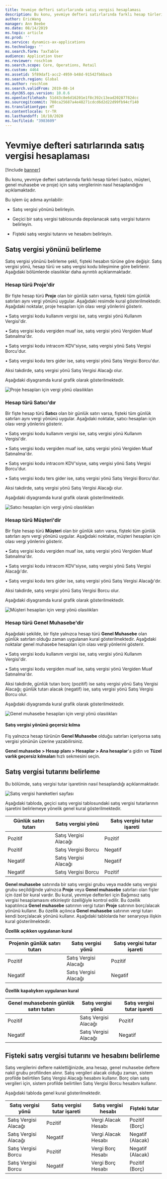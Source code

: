 ```yaml
---
title: Yevmiye defteri satırlarında satış vergisi hesaplaması
description: Bu konu, yevmiye defteri satırlarında farklı hesap türleri (satıcı, müşteri, genel muhasebe ve proje) için satış vergilerinin nasıl hesaplandığını açıklamaktadır.
author: EricWang
manager: Ann Beebe
ms.date: 08/14/2019
ms.topic: article
ms.prod: ''
ms.service: dynamics-ax-applications
ms.technology: ''
ms.search.form: TaxTable
audience: Application User
ms.reviewer: roschlom
ms.search.scope: Core, Operations, Retail
ms.custom: 4464
ms.assetid: 5f89daf1-acc2-4959-b48d-91542fb6bacb
ms.search.region: Global
ms.author: roschlom
ms.search.validFrom: 2019-08-14
ms.dyn365.ops.version: 10.0.6
ms.openlocfilehash: 51d43c8e6d16201e1f8c392c13ead20287782dcc
ms.sourcegitcommit: 708ca25687a4e48271cdcd6d2d22d99fb94cf140
ms.translationtype: HT
ms.contentlocale: tr-TR
ms.lasthandoff: 10/10/2020
ms.locfileid: "3983609"
---
```

# <a name="sales-tax-calculation-on-general-journal-lines"></a>Yevmiye defteri satırlarında satış vergisi hesaplaması
[!include [banner](../includes/banner.md)]

Bu konu, yevmiye defteri satırlarında farklı hesap türleri (satıcı, müşteri, genel muhasebe ve proje) için satış vergilerinin nasıl hesaplandığını açıklamaktadır.

Bu işlem üç adıma ayrılabilir:

- Satış vergisi yönünü belirleyin.

- Geçici bir satış vergisi tablosunda depolanacak satış vergisi tutarını belirleyin.

- Fişteki satış vergisi tutarını ve hesabını belirleyin.

## <a name="determine-the-sales-tax-direction"></a>Satış vergisi yönünü belirleme

Satış vergisi yönünü belirleme şekli, fişteki hesabın türüne göre değişir. Satış vergisi yönü, hesap türü ve satış vergisi kodu bileşimine göre belirlenir. Aşağıdaki bölümlerde olasılıklar daha ayrıntılı açıklanmaktadır. 

### <a name="account-type-is-project"></a>Hesap türü Proje'dir

Bir fişte hesap türü **Proje** olan bir günlük satırı varsa, fişteki tüm günlük satırları aynı vergi yönünü uygular. Aşağıdaki resimde kural gösterilmektedir. Aşağıdaki noktalar, proje hesapları için olası vergi yönlerini gösterir.

•   Satış vergisi kodu kullanım vergisi ise, satış vergisi yönü Kullanım Vergisi'dir.

•   Satış vergisi kodu vergiden muaf ise, satış vergisi yönü Vergiden Muaf Satınalma'dır.

•   Satış vergisi kodu intracom KDV'siyse, satış vergisi yönü Satış Vergisi Borcu'dur.

•   Satış vergisi kodu ters gider ise, satış vergisi yönü Satış Vergisi Borcu'dur.

Aksi takdirde, satış vergisi yönü Satış Vergisi Alacağı olur.

Aşağıdaki diyagramda kural grafik olarak gösterilmektedir.

![Proje hesapları için vergi yönü olasılıkları](media/Sales-Tax-Direction-Vendor.jpg)

### <a name="account-type-is-vendor"></a>Hesap türü Satıcı'dır

Bir fişte hesap türü **Satıcı** olan bir günlük satırı varsa, fişteki tüm günlük satırları aynı vergi yönünü uygular. Aşağıdaki noktalar, satıcı hesapları için olası vergi yönlerini gösterir. 

•   Satış vergisi kodu kullanım vergisi ise, satış vergisi yönü Kullanım Vergisi'dir.

•   Satış vergisi kodu vergiden muaf ise, satış vergisi yönü Vergiden Muaf Satınalma'dır.

•   Satış vergisi kodu intracom KDV'siyse, satış vergisi yönü Satış Vergisi Borcu'dur.

•   Satış vergisi kodu ters gider ise, satış vergisi yönü Satış Vergisi Borcu'dur.

Aksi takdirde, satış vergisi yönü Satış Vergisi Alacağı olur.

Aşağıdaki diyagramda kural grafik olarak gösterilmektedir.

![Satıcı hesapları için vergi yönü olasılıkları](media/Sales-Tax-Direction-Vendor.jpg)

### <a name="account-type-is-customer"></a>Hesap türü Müşteri'dir

Bir fişte hesap türü **Müşteri** olan bir günlük satırı varsa, fişteki tüm günlük satırları aynı vergi yönünü uygular. Aşağıdaki noktalar, müşteri hesapları için olası vergi yönlerini gösterir.

•   Satış vergisi kodu vergiden muaf ise, satış vergisi yönü Vergiden Muaf Satınalma'dır.

•   Satış vergisi kodu intracom KDV'siyse, satış vergisi yönü Satış Vergisi Alacağı'dır.

•   Satış vergisi kodu ters gider ise, satış vergisi yönü Satış Vergisi Alacağı'dır.

Aksi takdirde, satış vergisi yönü Satış Vergisi Borcu olur.

Aşağıdaki diyagramda kural grafik olarak gösterilmektedir.

![Müşteri hesapları için vergi yönü olasılıkları](media/Sales-Tax-Direction-Customer.jpg)

### <a name="account-type-is-ledger"></a>Hesap türü Genel Muhasebe'dir

Aşağıdaki şekilde, bir fişte yalnızca hesap türü **Genel Muhasebe** olan günlük satırları olduğu zaman uygulanan kural gösterilmektedir. Aşağıdaki noktalar genel muhasebe hesapları için olası vergi yönlerini gösterir.

•   Satış vergisi kodu kullanım vergisi ise, satış vergisi yönü Kullanım Vergisi'dir.

•   Satış vergisi kodu vergiden muaf ise, satış vergisi yönü Vergiden Muaf Satınalma'dır.

Aksi takdirde, günlük tutarı borç (pozitif) ise satış vergisi yönü Satış Vergisi Alacağı; günlük tutarı alacak (negatif) ise, satış vergisi yönü Satış Vergisi Borcu olur.

Aşağıdaki diyagramda kural grafik olarak gösterilmektedir.

![Genel muhasebe hesapları için vergi yönü olasılıkları](media/Sales-Tax-Direction-Ledger.jpg)

#### <a name="override-the-sales-tax-direction"></a>Satış vergisi yönünü geçersiz kılma

Fiş yalnızca hesap türünün **Genel Muhasebe** olduğu satırları içeriyorsa satış vergisi yönünün üzerine yazabilirsiniz.

**Genel muhasebe \> Hesap planı \> Hesaplar \> Ana hesaplar**'a gidin ve **Tüzel varlık geçersiz kılmaları** hızlı sekmesini seçin.

## <a name="determine-the-sales-tax-amount"></a>Satış vergisi tutarını belirleme

Bu bölümde, satış vergisi tutar işaretinin nasıl hesaplandığı açıklanmaktadır.

![Satış vergisi hareketleri sayfası](media/sales-tax-amount-sign.jpg)

Aşağıdaki tabloda, geçici satış vergisi tablosundaki satış vergisi tutarlarının işaretini belirlemeye yönelik genel kural gösterilmektedir.

| Günlük satırı tutarı | Satış vergisi yönü  | Satış vergisi tutar işareti |
|---------------------|----------------------|-----------------------|
| Pozitif            | Satış Vergisi Alacağı | Pozitif              |
| Pozitif            | Satış Vergisi Borcu    | Negatif              |
| Negatif            | Satış Vergisi Alacağı | Negatif              |
| Negatif            | Satış Vergisi Borcu    | Pozitif              |

**Genel muhasebe** satırında bir satış vergisi grubu veya madde satış vergisi grubu seçildiğinde yalnızca **Proje** veya **Genel muhasebe** satırları olan fişler için özel bir kural vardır. Bu kural, yevmiye defterleri için Bağımsız satış vergisi hesaplamasını etkinleştir özelliğiyle kontrol edilir. Bu özellik kapatılınca **Genel muhasebe** satırının vergi tutarı **Proje** satırının borç/alacak yönünü kullanır. Bu özellik açılınca **Genel muhasebe** satırının vergi tutarı kendi borç/alacak yönünü kullanır. Aşağıdaki tablolarda her senaryoya ilişkin kural gösterilmektedir. 

**Özellik açıkken uygulanan kural**

| Projenin günlük satırı tutarı | Satış vergisi yönü  | Satış vergisi tutar işareti |
|--------------------------------|----------------------|-----------------------|
| Pozitif                       | Satış Vergisi Alacağı | Pozitif              |
| Negatif                       | Satış Vergisi Alacağı | Negatif              |

**Özellik kapalıyken uygulanan kural**

| Genel muhasebenin günlük satırı tutarı  | Satış vergisi yönü  | Satış vergisi tutar işareti |
|--------------------------------|----------------------|-----------------------|
| Pozitif                       | Satış Vergisi Alacağı | Pozitif              |
| Negatif                       | Satış Vergisi Alacağı | Negatif              |

## <a name="determine-the-sales-tax-amount-and-account-on-the-voucher"></a>Fişteki satış vergisi tutarını ve hesabını belirleme

Satış vergilerini deftere naklettiğinizde, ana hesap, genel muhasebe deftere nakil grubu profilinden alınır. Satış vergileri alacak olduğu zaman, sistem profilde belirtilen Satış Vergisi Alacağı hesabını kullanır. Borç olan satış vergileri için, sistem profilde belirtilen Satış Vergisi Borcu hesabını kullanır.

Aşağıdaki tabloda genel kural gösterilmektedir.

| Satış vergisi yönü  | Satış vergisi tutar işareti | Satış vergisi hesabı      | Fişteki tutar |
|----------------------|-----------------------|------------------------|-------------------|
| Satış Vergisi Alacağı | Pozitif              | Vergi Alacak Hesabı | Pozitif (Borç)  |
| Satış Vergisi Alacağı | Negatif              | Vergi Alacak Hesabı | Negatif (Alacak)  |
| Satış Vergisi Borcu    | Pozitif              | Vergi Borç Hesabı    | Negatif (Alacak)  |
| Satış Vergisi Borcu    | Negatif              | Vergi Borç Hesabı    | Pozitif (Borç)  |
